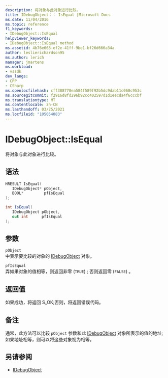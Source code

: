 ```yaml
---
description: 将对象与此对象进行比较。
title: IDebugObject：： IsEqual |Microsoft Docs
ms.date: 11/04/2016
ms.topic: reference
f1_keywords:
- IDebugObject::IsEqual
helpviewer_keywords:
- IDebugObject::IsEqual method
ms.assetid: 4b76e663-ef2e-41ff-9be1-bf26d666a34a
author: leslierichardson95
ms.author: lerich
manager: jmartens
ms.workload:
- vssdk
dev_langs:
- CPP
- CSharp
ms.openlocfilehash: cff388778ea584f589f92b5dc9dab11c060c953c
ms.sourcegitcommit: f2916d8fd296b92cc402597d1d1eecda4f6cccbf
ms.translationtype: MT
ms.contentlocale: zh-CN
ms.lasthandoff: 03/25/2021
ms.locfileid: "105054083"
---
```

# <a name="idebugobjectisequal"></a>IDebugObject::IsEqual
将对象与此对象进行比较。

## <a name="syntax"></a>语法

```cpp
HRESULT IsEqual( 
   IDebugObject* pObject,
   BOOL*         pfIsEqual
);
```

```csharp
int IsEqual(
   IDebugObject pObject,
   out int      pfIsEqual
);
```

## <a name="parameters"></a>参数
`pObject`\
中表示要比较的对象的 [IDebugObject](../../../extensibility/debugger/reference/idebugobject.md) 对象。

`pfIsEqual`\
弄如果对象的值相等，则返回非零 (`TRUE`) ; 否则返回零 (`FALSE`) 。

## <a name="return-value"></a>返回值
 如果成功，将返回 S_OK;否则，将返回错误代码。

## <a name="remarks"></a>备注
 通常，此方法可以比较 `pObject` 参数和此 [IDebugObject](../../../extensibility/debugger/reference/idebugobject.md) 对象所表示的值的地址; 如果地址相等，则可以将这些对象视为相等。

## <a name="see-also"></a>另请参阅
- [IDebugObject](../../../extensibility/debugger/reference/idebugobject.md)

